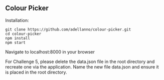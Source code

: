 ## Colour Picker

Installation:

```
git clone https://github.com/adellanno/colour-picker.git
cd colour-picker
npm install
npm start
```

Navigate to localhost:8000 in your browser

For Challenge 5, please delete the data.json file in the root directory and recreate one via the application. Name the new file data.json and ensure it is placed in the root directory.
